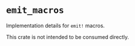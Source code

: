 # `emit_macros`

Implementation details for `emit!` macros.

This crate is not intended to be consumed directly.
